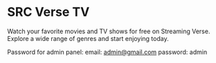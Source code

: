 # SRC Verse TV
 Watch your favorite movies and TV shows for free on Streaming Verse. Explore a wide range of genres and start enjoying today.

 Password for admin panel:
 email: admin@gmail.com 
 password: admin
